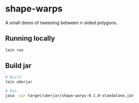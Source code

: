 # shape-warps

A small demo of tweening between n-sided polygons.

## Running locally

``` bash
lein run
```

## Build jar

``` bash
# Build
lein uberjar

# Run
java -jar target/uberjar/shape-warps-0.1.0-standalone.jar
```
